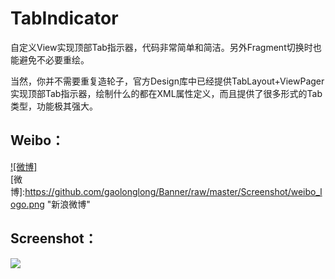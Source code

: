 # TabIndicator
自定义View实现顶部Tab指示器，代码非常简单和简洁。另外Fragment切换时也能避免不必要重绘。

当然，你并不需要重复造轮子，官方Design库中已经提供TabLayout+ViewPager实现顶部Tab指示器，绘制什么的都在XML属性定义，而且提供了很多形式的Tab类型，功能极其强大。





Weibo：
------------

[![微博]](http://weibo.com/hlgao1935)  
[微博]:https://github.com/gaolonglong/Banner/raw/master/Screenshot/weibo_logo.png "新浪微博" 

Screenshot：
------------
![](https://github.com/gaolonglong/TabIndicator/raw/master/Screenshot/666.gif)
